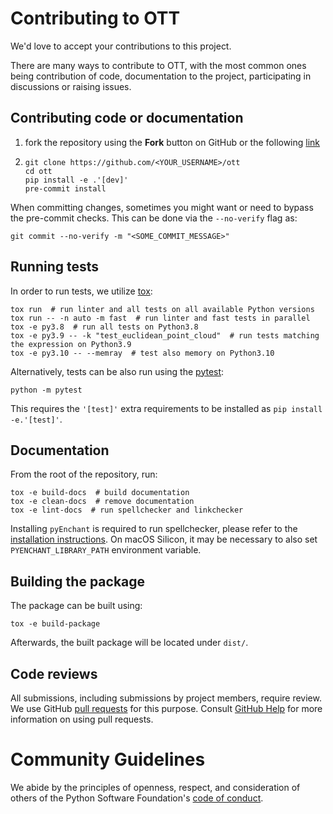 # Contributing to OTT
We'd love to accept your contributions to this project.

There are many ways to contribute to OTT, with the most common ones being contribution of code, documentation
to the project, participating in discussions or raising issues.

## Contributing code or documentation
1. fork the repository using the **Fork** button on GitHub or the following
   [link](https://github.com/ott-jax/ott/fork)
2. ```shell
   git clone https://github.com/<YOUR_USERNAME>/ott
   cd ott
   pip install -e .'[dev]'
   pre-commit install
   ```

When committing changes, sometimes you might want or need to bypass the pre-commit checks. This can be
done via the ``--no-verify`` flag as:
```shell
git commit --no-verify -m "<SOME_COMMIT_MESSAGE>"
```

## Running tests
In order to run tests, we utilize [tox](https://tox.wiki/):
```shell
tox run  # run linter and all tests on all available Python versions
tox run -- -n auto -m fast  # run linter and fast tests in parallel
tox -e py3.8  # run all tests on Python3.8
tox -e py3.9 -- -k "test_euclidean_point_cloud"  # run tests matching the expression on Python3.9
tox -e py3.10 -- --memray  # test also memory on Python3.10
```
Alternatively, tests can be also run using the [pytest](https://docs.pytest.org/):
```shell
python -m pytest
```
This requires the ``'[test]'`` extra requirements to be installed as ``pip install -e.'[test]'``.

## Documentation
From the root of the repository, run:
```shell
tox -e build-docs  # build documentation
tox -e clean-docs  # remove documentation
tox -e lint-docs  # run spellchecker and linkchecker
```
Installing ``pyEnchant`` is required to run spellchecker, please refer to the
[installation instructions](https://pyenchant.github.io/pyenchant/install.html). On macOS Silicon, it may be necessary
to also set ``PYENCHANT_LIBRARY_PATH`` environment variable.

## Building the package
The package can be built using:
```shell
tox -e build-package
```
Afterwards, the built package will be located under ``dist/``.

## Code reviews
All submissions, including submissions by project members, require review. We use GitHub
[pull requests](https://github.com/ott-jax/ott/pulls) for this purpose. Consult
[GitHub Help](https://help.github.com/articles/about-pull-requests/) for more information on using pull requests.

# Community Guidelines
We abide by the principles of openness, respect, and consideration of others of the Python Software Foundation's
[code of conduct](https://www.python.org/psf/codeofconduct/).
